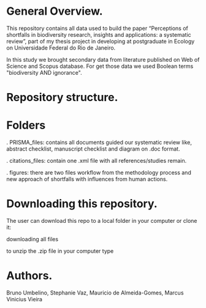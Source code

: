   # General Overview.
  
  This repository contains all data used to build the paper “Perceptions of shortfalls in biodiversity research, insights and applications: a systematic review”, part of my thesis project in developing at postgraduate in Ecology on Universidade Federal do Rio de Janeiro.

In this study we brought secondary data from literature published on Web of Science and Scopus database. For get those data we used Boolean terms "biodiversity AND ignorance". 

  # Repository structure.
  # Folders
  . PRISMA_files: contains all documents guided our systematic review like, abstract checklist, manuscript checklist and diagram on .doc format.
  
  
  . citations_files: contain one .xml file with all references/studies remain.
  
  . figures: there are two files workflow from the methodology process and new approach of shortfalls with influences from human actions. 

  # Downloading this repository.
The user can download this repo to a local folder in your computer or clone it:
  
  downloading all files

to unzip the .zip file in your computer type

  # Authors.
Bruno Umbelino, Stephanie Vaz, Mauricio de Almeida-Gomes, Marcus Vinicius Vieira